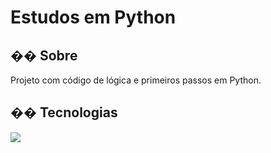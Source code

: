 <h1>Estudos em Python</h1>

<h2>�� Sobre</h2>
<p>Projeto com código de lógica e primeiros passos em Python.</p>

## �� Tecnologias
<div>
  <img src="https://img.shields.io/badge/Python-239120?style=for-the-badge&logo=html5&logoColor=white">
</div>
